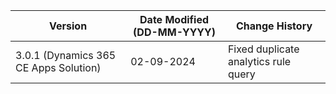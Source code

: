 | **Version** | **Date Modified (DD-MM-YYYY)** | **Change History**                                                  |
|-------------|--------------------------------|---------------------------------------------------------------------|
| 3.0.1 (Dynamics 365 CE Apps Solution)       | 02-09-2024                     | Fixed duplicate analytics rule query |
